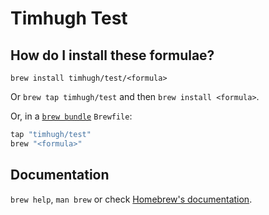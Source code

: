 # Timhugh Test

## How do I install these formulae?

`brew install timhugh/test/<formula>`

Or `brew tap timhugh/test` and then `brew install <formula>`.

Or, in a [`brew bundle`](https://github.com/Homebrew/homebrew-bundle) `Brewfile`:

```ruby
tap "timhugh/test"
brew "<formula>"
```

## Documentation

`brew help`, `man brew` or check [Homebrew's documentation](https://docs.brew.sh).
